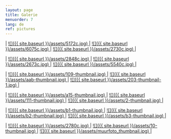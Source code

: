 ```yaml
---
layout: page
title: Galerie
menuorder: 7
lang: de
ref: pictures
---
```

| <a href="/assets/5172.jpeg"> ![]({{ site.baseurl }}/assets/5172c.jpg) </a> | <a href="/assets/6075.jpeg">![]({{ site.baseurl }}/assets/6075c.jpg) </a> | <a href="/assets/2730.jpeg"> ![]({{ site.baseurl }}/assets/2730c.jpg) </a> | 

| <a href="/assets/2848.jpeg"> ![]({{ site.baseurl }}/assets/2848c.jpg) </a> | <a href="/assets/2673.jpg"> ![]({{ site.baseurl }}/assets/2673c.jpg) </a> | <a href="/assets/5540.jpeg"> ![]({{ site.baseurl }}/assets/5540c.jpg) </a> |

| <a href="/assets/109.jpg"> ![]({{ site.baseurl }}/assets/109-thumbnail.jpg) </a> | <a href="/assets/aab.jpg"> ![]({{ site.baseurl }}/assets/aab-thumbnail.jpg) </a> | <a href="/assets/202.jpg"> ![]({{ site.baseurl }}/assets/203-thumbnail-1.jpg) </a> |

| <a href="/assets/a15.jpg">  ![]({{ site.baseurl }}/assets/a15-thumbnail.jpg) </a> | <a href="/assets/111.jpg">  ![]({{ site.baseurl }}/assets/111-thumbnail.jpg) </a> | <a href="/assets/2.jpg">  ![]({{ site.baseurl }}/assets/2-thumbnail.jpg) </a> |

| <a href="/assets/b1.jpg">  ![]({{ site.baseurl }}/assets/b1-thumbnail.jpg) </a> | <a href="/assets/b2.jpg">  ![]({{ site.baseurl }}/assets/b2-thumbnail.jpg) </a> | <a href="/assets/b3.jpg">![]({{ site.baseurl }}/assets/b3-thumbnail.jpg) </a> |

| <a href="/assets/2780.jpeg">  ![]({{ site.baseurl }}/assets/2780c.jpg) </a> | <a href="/assets/10.jpg">  ![]({{ site.baseurl }}/assets/10-thumbnail.jpg) </a> | <a href="/assets/muurfoto.jpg">![]({{ site.baseurl }}/assets/muurfoto_thumbnail.jpg) </a> |
